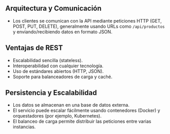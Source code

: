 ## Arquitectura y Comunicación

- Los clientes se comunican con la API mediante peticiones HTTP (GET, POST, PUT, DELETE), generalmente usando URLs como `/api/productos` y enviando/recibiendo datos en formato JSON.

## Ventajas de REST

- Escalabilidad sencilla (stateless).
- Interoperabilidad con cualquier tecnología.
- Uso de estándares abiertos (HTTP, JSON).
- Soporte para balanceadores de carga y caché.

## Persistencia y Escalabilidad

- Los datos se almacenan en una base de datos externa.
- El servicio puede escalar fácilmente usando contenedores (Docker) y orquestadores (por ejemplo, Kubernetes).
- El balanceo de carga permite distribuir las peticiones entre varias instancias.

